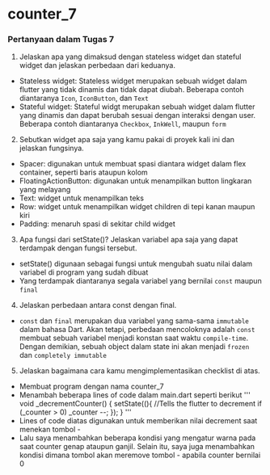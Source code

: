 # counter_7

### Pertanyaan dalam Tugas 7

1. Jelaskan apa yang dimaksud dengan stateless widget dan stateful widget dan jelaskan perbedaan dari keduanya.
* Stateless widget: Stateless widget merupakan sebuah widget dalam flutter yang tidak dinamis dan 
tidak dapat diubah. Beberapa contoh diantaranya `Icon`, `IconButton`, dan `Text`
* Stateful widget: Stateful widgt merupakan sebuah widget dalam flutter yang dinamis dan dapat berubah
sesuai dengan interaksi dengan user. Beberapa contoh diantaranya `Checkbox`, `InkWell`, maupun `form`

2. Sebutkan widget apa saja yang kamu pakai di proyek kali ini dan jelaskan fungsinya.
* Spacer: digunakan untuk membuat spasi diantara widget dalam flex container, seperti baris ataupun kolom
* FloatingActionButton: digunakan untuk menampilkan button lingkaran yang melayang
* Text: widget untuk menampilkan teks
* Row: widget untuk menampilkan widget children di tepi kanan maupun kiri
* Padding: menaruh spasi di sekitar child widget

3. Apa fungsi dari setState()? Jelaskan variabel apa saja yang dapat terdampak dengan fungsi tersebut.
* setState() digunaan sebagai fungsi untuk mengubah suatu nilai dalam variabel di program yang sudah 
dibuat
* Yang terdampak diantaranya segala variabel yang bernilai `const` maupun `final`

4. Jelaskan perbedaan antara const dengan final.
* `const` dan `final` merupakan dua variabel yang sama-sama `immutable` dalam bahasa Dart.
Akan tetapi, perbedaan mencoloknya adalah `const` membuat sebuah variabel menjadi konstan 
saat waktu `compile-time`. Dengan demikian, sebuah object dalam state ini akan menjadi
`frozen` dan `completely immutable`

5. Jelaskan bagaimana cara kamu mengimplementasikan checklist di atas.
* Membuat program dengan nama counter_7
* Menambah beberapa lines of code dalam main.dart seperti berikut
'''
  void _decrementCounter() {
  setState((){
  //Tells the flutter to decrement
  if (_counter > 0)
  _counter --;
  });
  }
'''
* Lines of code diatas digunakan untuk memberikan nilai decrement saat menekan 
tombol -
* Lalu saya menambahkan beberapa kondisi yang mengatur warna pada saat counter
genap ataupun ganjil. Selain itu, saya juga menambahkan kondisi dimana tombol
akan meremove tombol - apabila counter bernilai 0
